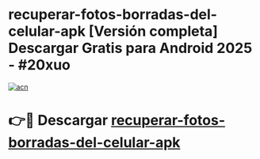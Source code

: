 # recuperar-fotos-borradas-del-celular-apk  [Versión completa] Descargar Gratis para Android 2025 - #20xuo

[![acn](https://github.com/user-attachments/assets/0f9c940e-d8b0-45ae-aac7-cd30a18b3e1c)](https://apps.freeplayer.one?title=recuperar-fotos-borradas-del-celular-apk&ref=9F)

# 👉🔴 Descargar [recuperar-fotos-borradas-del-celular-apk](https://apps.freeplayer.one?title=recuperar-fotos-borradas-del-celular-apk&ref=9F)